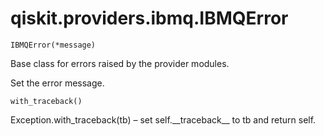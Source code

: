 <span id="qiskit-providers-ibmq-ibmqerror" />

# qiskit.providers.ibmq.IBMQError

`IBMQError(*message)`

Base class for errors raised by the provider modules.

Set the error message.

`with_traceback()`

Exception.with\_traceback(tb) – set self.\_\_traceback\_\_ to tb and return self.
